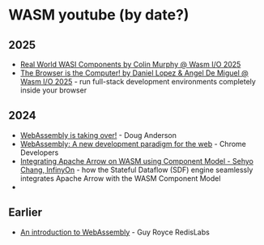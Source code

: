 # WASM youtube (by date?)

## 2025
- [Real World WASI Components by Colin Murphy @ Wasm I/O 2025](https://www.youtube.com/watch?v=QebWw3_K1_4)
- [The Browser is the Computer! by Daniel Lopez & Angel De Miguel @ Wasm I/O 2025](https://www.youtube.com/watch?v=T5cT3U2afC0) - run full-stack development environments completely inside your browser

## 2024
- [WebAssembly is taking over!](https://www.youtube.com/watch?v=er_WkZLX7DY) - Doug Anderson
- [WebAssembly: A new development paradigm for the web](https://www.youtube.com/watch?v=RcHER-3gFXI) - Chrome Developers
- [Integrating Apache Arrow on WASM using Component Model - Sehyo Chang, InfinyOn](https://www.youtube.com/watch?v=Fv74WX0Q03Q) - how the Stateful Dataflow (SDF) engine seamlessly integrates Apache Arrow with the WASM Component Model
- 
## Earlier 
- [An introduction to WebAssembly](https://www.youtube.com/watch?v=3sU557ZKjUs) - Guy Royce RedisLabs 
